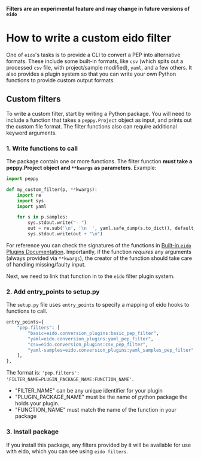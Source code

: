 **Filters are an experimental feature and may change in future versions of `eido`**

# How to write a custom eido filter

One of `eido`'s tasks is to provide a CLI to convert a PEP into alternative formats. These include some built-in formats, like `csv` (which spits out a processed `csv` file, with project/sample modified), `yaml`, and a few others. It also provides a plugin system so that you can write your own Python functions to provide custom output formats.

## Custom filters

To write a custom filter, start by writing a Python package. You will need to include a function that takes a `peppy.Project` object as input, and prints out the custom file format. The filter functions also can require additional keyword arguments.

### 1. Write functions to call

The package contain one or more functions. The filter function **must take a peppy.Project object and `**kwargs` as parameters**. Example:

```python
import peppy

def my_custom_filter(p, **kwargs):
    import re
    import sys
    import yaml

    for s in p.samples:
        sys.stdout.write("- ")
        out = re.sub('\n', '\n  ', yaml.safe_dump(s.to_dict(), default_flow_style=False))
        sys.stdout.write(out + "\n")
```
For reference you can check the signatures of the functions in [Built-in `eido` Plugins Documentation](plugin_api_docs.md). Importantly, if the function *requires* any arguments (always provided via `**kwargs`), the creator of the function should take care of handling missing/faulty input.

Next, we need to link that function in to the `eido` filter plugin system.

### 2. Add entry_points to setup.py

The `setup.py` file uses `entry_points` to specify a mapping of eido hooks to functions to call.

```python
entry_points={
    "pep.filters": [
        "basic=eido.conversion_plugins:basic_pep_filter",
        "yaml=eido.conversion_plugins:yaml_pep_filter",
        "csv=eido.conversion_plugins:csv_pep_filter",
        "yaml-samples=eido.conversion_plugins:yaml_samples_pep_filter",
    ],
},
```

The format is: `'pep.filters': 'FILTER_NAME=PLUGIN_PACKAGE_NAME:FUNCTION_NAME'`.

- "FILTER_NAME" can be any unique identifier for your plugin
- "PLUGIN_PACKAGE_NAME" must be the name of python package the holds your plugin.
- "FUNCTION_NAME" must match the name of the function in your package

### 3. Install package

If you install this package, any filters provided by it will be available for use with eido, which you can see using `eido filters`.
